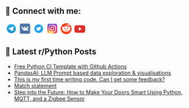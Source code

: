 ## 🔎 Connect with me:
[<img src="https://github.com/bullbesh/bullbesh/blob/main/images/Telegram.png" width="32" height="32" />](https://t.me/bullbesh)
[<img src="https://github.com/bullbesh/bullbesh/blob/main/images/VK.png" width="32" height="32" />](https://vk.com/bullbesh)
[<img src="https://github.com/bullbesh/bullbesh/blob/main/images/Twitter.png" width="32" height="32" />](https://twitter.com/bullbesh1)
[<img src="https://github.com/bullbesh/bullbesh/blob/main/images/Instagram.png" width="32" height="32" />](https://www.instagram.com/bullbesh)
[<img src="https://github.com/bullbesh/bullbesh/blob/main/images/Reddit.png" width="32" height="32" />](https://www.reddit.com/user/bullbesh)
[<img src="https://github.com/bullbesh/bullbesh/blob/main/images/YouTube.png" width="32" height="32" />](https://www.youtube.com/channel/UCtfjRs6uzgq5mfm8S06WTcg)

## 📕 Latest r/Python Posts
<!-- BLOG-POST-LIST:START -->
- [Free Python CI Template with Github Actions](https://www.reddit.com/r/Python/comments/13ckr2h/free_python_ci_template_with_github_actions/)
- [PandasAI: LLM Prompt based data exploration &amp; visualisations](https://www.reddit.com/r/Python/comments/13ckkvn/pandasai_llm_prompt_based_data_exploration/)
- [This is my first time writing code. Can I get some feedback?](https://www.reddit.com/r/Python/comments/13cjgno/this_is_my_first_time_writing_code_can_i_get_some/)
- [Match statement](https://www.reddit.com/r/Python/comments/13cj9z4/match_statement/)
- [Step into the Future: How to Make Your Doors Smart Using Python, MQTT, and a Zigbee Sensor](https://www.reddit.com/r/Python/comments/13cj3ep/step_into_the_future_how_to_make_your_doors_smart/)
<!-- BLOG-POST-LIST:END -->
